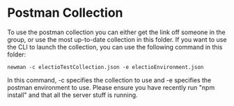 # Postman Collection

To use the postman collection you can either get the link off someone in the group, or use the most up-to-date collection in this folder. If you want to use the CLI to launch the collection, you can use the following command in this folder:

    newman -c electioTestCollection.json -e electioEnvironment.json

In this command, -c specifies the collection to use and -e specifies the postman environment to use. Please ensure you have recently run "npm install" and that all the server stuff is running.
